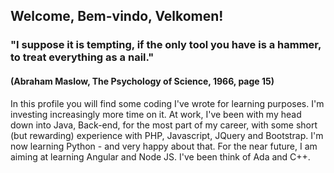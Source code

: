 ## Welcome, Bem-vindo, Velkomen!

### "I suppose it is tempting, if the only tool you have is a hammer, to treat everything as a nail." 
#### (Abraham Maslow, The Psychology of Science, 1966, page 15)


In this profile you will find some coding I've wrote for learning purposes. I'm investing increasingly more time on it. At work, I've been with my head down into Java, Back-end, for the most part of my career, with some short (but rewarding) experience with PHP, Javascript, JQuery and Bootstrap. I'm now learning Python - and very happy about that. For the near future, I am aiming at learning Angular and Node JS. I've been think of Ada and C++.

<!--
**farlonsouto/farlonsouto** is a ✨ _special_ ✨ repository because its `README.md` (this file) appears on your GitHub profile.
-->

